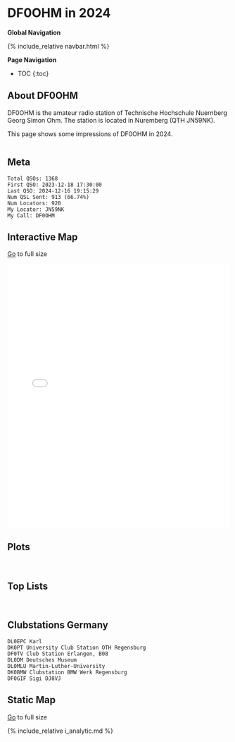 # DF0OHM in 2024

**Global Navigation**

{% include_relative navbar.html %}

**Page Navigation**

* TOC
{:toc}

## About DF0OHM

DF0OHM is the amateur radio station of Technische Hochschule Nuernberg Georg Simon Ohm. The station is located in Nuremberg (QTH JN59NK).

This page shows some impressions of DF0OHM in 2024.

<img src="images/ants5LPDA8.jpeg" style="max-width: 80%" alt="">

## Meta

```
Total QSOs: 1368
First QSO: 2023-12-18 17:30:00
Last QSO: 2024-12-16 19:15:29
Num QSL Sent: 913 (66.74%)
Num Locators: 920
My Locator: JN59NK
My Call: DF0OHM
```

## Interactive Map

<a href="df0ohm-2024/qso_map.html">Go</a> to full size<br />
<iframe src="df0ohm-2024/qso_map.html" width="100%" height="600" frameborder="0"></iframe>

## Plots

<img src="df0ohm-2024/qso_modes.png" style="max-width: 80%" alt="">
<img src="df0ohm-2024/qso_sub_modes.png" style="max-width: 80%" alt="">
<img src="df0ohm-2024/qso_bands.png" style="max-width: 80%" alt="">

<img src="df0ohm-2024/qso_distance.png" style="max-width: 80%" alt="">

<img src="df0ohm-2024/qso_per_date.png" style="max-width: 80%" alt="">
<img src="df0ohm-2024/qso_per_day_of_week.png" style="max-width: 80%" alt="">
<img src="df0ohm-2024/qso_per_hour_of_day.png" style="max-width: 80%" alt="">

## Top Lists

<img src="df0ohm-2024/stats_top_stations.png" style="max-width: 80%" alt="">
<img src="df0ohm-2024/stats_top_locators.png" style="max-width: 80%" alt="">
<img src="df0ohm-2024/stats_top_countries.png" style="max-width: 80%" alt="">

## Clubstations Germany

```
DL0EPC Karl
DK0PT University Club Station OTH Regensburg
DF0TV Club Station Erlangen, B08
DL0DM Deutsches Museum
DL0MLU Martin-Luther-University
DK0BMW Clubstation BMW Werk Regensburg
DF0GIF Sigi DJ8VJ
```

## Static Map

<a href="df0ohm-2024/qso_map.png">Go</a> to full size<br />
<img src="df0ohm-2024/qso_map.png" style="max-width: 80%" alt="">

{% include_relative i_analytic.md %}
